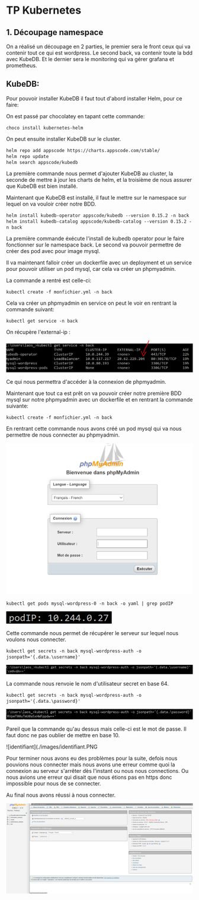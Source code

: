 # TP Kubernetes

## 1. Découpage namespace

On a réalisé un découpage en 2 parties, le premier sera le front ceux qui va contenir tout ce qui est wordpress. Le second back, va contenir toute la bdd avec KubeDB. Et le dernier sera le monitoring qui va gérer grafana et prometheus.



## KubeDB:
Pour pouvoir installer KubeDB il faut tout d'abord installer Helm, pour ce faire:

On est passé par chocolatey en tapant cette commande:

    choco install kubernetes-helm

On peut ensuite installer KubeDB sur le cluster.

    helm repo add appscode https://charts.appscode.com/stable/
    helm repo update
    helm search appscode/kubedb

La première commande nous permet d'ajouter KubeDB au cluster, la seconde de mettre à jour les charts de helm, et la troisième de nous assurer que KubeDB est bien installé.

Maintenant que KubeDB est installé, il faut le mettre sur le namespace sur lequel on va vouloir créer notre BDD.

    helm install kubedb-operator appscode/kubedb --version 0.15.2 -n back
    helm install kubedb-catalog appscode/kubedb-catalog --version 0.15.2 -n back

La première commande éxécute l'install de kubedb operator pour le faire fonctionner sur le namespace back. Le second va pouvoir permettre de créer des pod avec pour image mysql.

Il va maintenant falloir créer un dockerfile avec un deployment et un service pour pouvoir utiliser un pod mysql, car cela va créer un phpmyadmin.

La commande a rentré est celle-ci:

    kubectl create -f monfichier.yml -n back 

Cela va créer un phpmyadmin en service on peut le voir en rentrant la commande suivant:

    kubectl get service -n back

On récupère l'external-ip :

![external-ip](./images/external.PNG)

Ce qui nous permettra d'accéder à la connexion de phpmyadmin.

Maintenant que tout ca est prêt on va pouvoir créer notre première BDD mysql sur notre phpmyadmin avec un dockerfile et en rentrant la commande suivante:

    kubectl create -f monfichier.yml -n back

En rentrant cette commande nous avons créé un pod mysql qui va nous permettre de nous connecter au phpmyadmin.

![connexion-php-my-admin](./images/phpmyadmin.PNG)

    kubectl get pods mysql-wordpress-0 -n back -o yaml | grep podIP

![connexion-php-my-admin](./images/podip.PNG)

Cette commande nous permet de récupérer le serveur sur lequel nous voulons nous connecter.

    kubectl get secrets -n back mysql-wordpress-auth -o jsonpath='{.data.\username}'

![connexion-php-my-admin](./images/user.png)

La commande nous renvoie le nom d'utilisateur secret en base 64.

    kubectl get secrets -n back mysql-wordpress-auth -o jsonpath='{.data.\password}'

![connexion-php-my-admin](./images/mdp.png)

Pareil que la commande qu'au dessus mais celle-ci est le mot de passe.
Il faut donc ne pas oublier de mettre en base 10.

![identifiant](./images/identifiant.PNG

Pour terminer nous avons eu des problèmes pour la suite, defois nous pouvions nous connecter mais nous avons une erreur comme quoi la connexion au serveur s'arrêter dès l'instant ou nous nous connections.
Ou nous avions une erreur qui disait que nous étions pas en https donc impossible pour nous de se connecter.

Au final nous avons réussi à nous connecter.

![connecter](./images/connecter.png)


